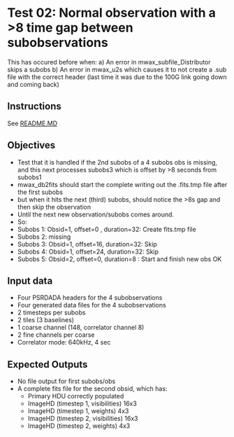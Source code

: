 # Test 02: Normal observation with a >8 time gap between subobservations

This has occured before when:
a) An error in mwax_subfile_Distributor skips a subobs
b) An error in mwax_u2s which causes it to not create a .sub file with the correct header (last time it was due to the 100G link going down and coming back)

## Instructions

See [README.MD](../README.MD)

## Objectives

* Test that it is handled if the 2nd subobs of a 4 subobs obs is missing, and this next processes subobs3 which is offset by >8 seconds from subobs1
* mwax_db2fits should start the complete writing out the .fits.tmp file after the first subobs
* but when it hits the next (third) subobs, should notice the >8s gap and then skip the observation
* Until the next new observation/subobs comes around.
* So:
* Subobs 1: Obsid=1, offset=0 , duration=32: Create fits.tmp file
* Subobs 2: missing
* Subobs 3: Obsid=1, offset=16, duration=32: Skip
* Subobs 4: Obsid=1, offset=24, duration=32: Skip
* Subobs 5: Obsid=2, offset=0,  duration=8 : Start and finish new obs OK

## Input data

* Four PSRDADA headers for the 4 subobservations
* Four generated data files for the 4 subobservations
* 2 timesteps per subobs
* 2 tiles (3 baselines)
* 1 coarse channel (148, correlator channel 8)
* 2 fine channels per coarse
* Correlator mode: 640kHz, 4 sec

## Expected Outputs

* No file output for first subobs/obs
* A complete fits file for the second obsid, which has:
  * Primary HDU correctly populated
  * ImageHD (timestep 1, visibilities) 16x3  
  * ImageHD (timestep 1, weights) 4x3
  * ImageHD (timestep 2, visibilities) 16x3
  * ImageHD (timestep 2, weights) 4x3

